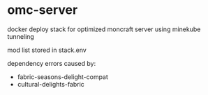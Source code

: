# omc-server
docker deploy stack for optimized moncraft server using minekube tunneling

mod list stored in stack.env

dependency errors caused by:
- fabric-seasons-delight-compat
- cultural-delights-fabric
